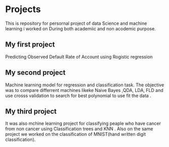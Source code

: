 # Projects
This is repository for persornal project of data Science and machine  learning i worked on During both academiic and non acodemic purpose.
## My first project 
 Predicting Observed Default  Rate of Account using Rogistic regression
## My second project
 Machine learning model for regression and classification task. The objective was to compare differrent machines likeke Naive Bayes ,QDA, LDA, FLD and use crosss validation to search for best polynomial to use fit the data .
## My third project
It was also mchine learning project for classifying peaple who have cancer from non cancer using Classification trees and KNN . Also on the same project we  worked on the classification of MNIST(hand written digit classification). 
